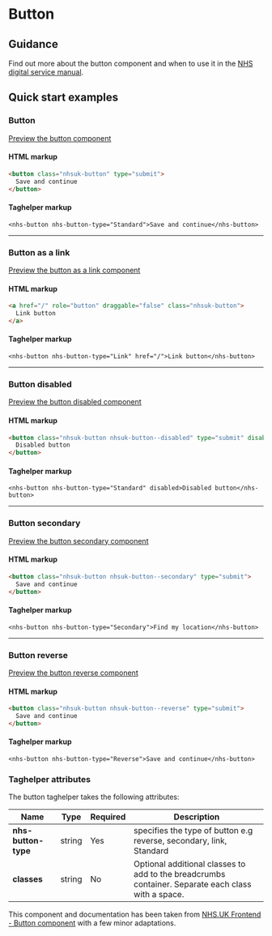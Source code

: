 ﻿# Button

## Guidance

Find out more about the button component and when to use it in the [NHS digital service manual](https://beta.nhs.uk/service-manual/styles-components-patterns/buttons).

## Quick start examples

### Button

[Preview the button component](https://dotnetcorefelpoc.azurewebsites.net/components/button)

#### HTML markup

```html
<button class="nhsuk-button" type="submit">
  Save and continue
</button>
```

#### Taghelper markup

```
<nhs-button nhs-button-type="Standard">Save and continue</nhs-button>
```
---

### Button as a link

[Preview the button as a link component](https://dotnetcorefelpoc.azurewebsites.net/components/button-link)

#### HTML markup

```html
<a href="/" role="button" draggable="false" class="nhsuk-button">
  Link button
</a>
```

#### Taghelper markup

```
<nhs-button nhs-button-type="Link" href="/">Link button</nhs-button>
```
---

### Button disabled

[Preview the button disabled component](https://dotnetcorefelpoc.azurewebsites.net/components/button-disabled)

#### HTML markup

```html
<button class="nhsuk-button nhsuk-button--disabled" type="submit" disabled="disabled" aria-disabled="true">
  Disabled button
</button>
```

#### Taghelper markup

```
<nhs-button nhs-button-type="Standard" disabled>Disabled button</nhs-button>
```

---

### Button secondary

[Preview the button secondary component](https://dotnetcorefelpoc.azurewebsites.net/components/button-secondary)

#### HTML markup

```html
<button class="nhsuk-button nhsuk-button--secondary" type="submit">
  Save and continue
</button>
```

#### Taghelper markup

```
<nhs-button nhs-button-type="Secondary">Find my location</nhs-button>
```

---

### Button reverse

[Preview the button reverse component](https://dotnetcorefelpoc.azurewebsites.net/components/button-reverse)

#### HTML markup

```html
<button class="nhsuk-button nhsuk-button--reverse" type="submit">
  Save and continue
</button>
```

#### Taghelper markup

```
<nhs-button nhs-button-type="Reverse">Save and continue</nhs-button>
```

### Taghelper attributes
The button taghelper takes the following attributes:


| Name                | Type     | Required  | Description  |
| --------------------|----------|-----------|--------------|
| **nhs-button-type**                | string   | Yes       | specifies the type of button e.g reverse, secondary, link, Standard  |
| **classes**             | string   | No        | Optional additional classes to add to the breadcrumbs container. Separate each class with a space. |

This component and documentation has been taken from [NHS.UK Frontend - Button component](https://github.com/nhsuk/nhsuk-frontend/tree/master/packages/components/button) with a few minor adaptations.